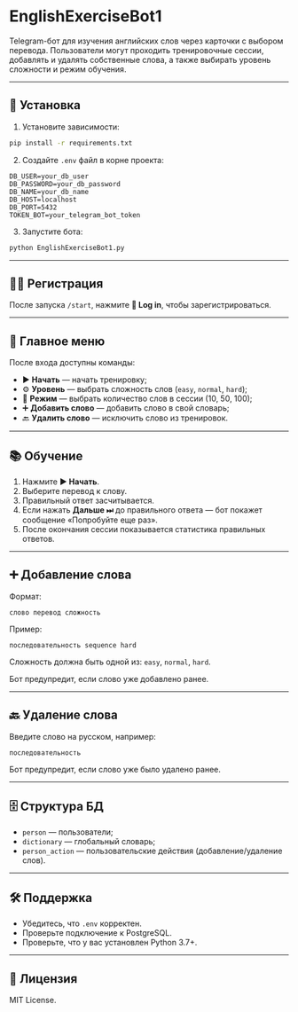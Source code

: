 # EnglishExerciseBot1

Telegram-бот для изучения английских слов через карточки с выбором перевода. Пользователи могут проходить тренировочные сессии, добавлять и удалять собственные слова, а также выбирать уровень сложности и режим обучения.

---

## 🚀 Установка

1. Установите зависимости:
```bash
pip install -r requirements.txt
```

2. Создайте `.env` файл в корне проекта:
```
DB_USER=your_db_user
DB_PASSWORD=your_db_password
DB_NAME=your_db_name
DB_HOST=localhost
DB_PORT=5432
TOKEN_BOT=your_telegram_bot_token
```

3. Запустите бота:
```bash
python EnglishExerciseBot1.py
```

---

## 🧑‍💼 Регистрация

После запуска `/start`, нажмите **🔐 Log in**, чтобы зарегистрироваться.

---

## 🧭 Главное меню

После входа доступны команды:
- ▶️ **Начать** — начать тренировку;
- ⚙️ **Уровень** — выбрать сложность слов (`easy`, `normal`, `hard`);
- 🎯 **Режим** — выбрать количество слов в сессии (10, 50, 100);
- ➕ **Добавить слово** — добавить слово в свой словарь;
- 🔙 **Удалить слово** — исключить слово из тренировок.

---

## 📚 Обучение

1. Нажмите **▶️ Начать**.
2. Выберите перевод к слову.
3. Правильный ответ засчитывается.
4. Если нажать **Дальше ⏭** до правильного ответа — бот покажет сообщение «Попробуйте еще раз».
5. После окончания сессии показывается статистика правильных ответов.

---

## ➕ Добавление слова

Формат:
```
слово перевод сложность
```
Пример:
```
последовательность sequence hard
```

Сложность должна быть одной из: `easy`, `normal`, `hard`.

Бот предупредит, если слово уже добавлено ранее.

---

## 🔙 Удаление слова

Введите слово на русском, например:
```
последовательность
```

Бот предупредит, если слово уже было удалено ранее.

---

## 🗄 Структура БД

- `person` — пользователи;
- `dictionary` — глобальный словарь;
- `person_action` — пользовательские действия (добавление/удаление слов).

---

## 🛠 Поддержка

- Убедитесь, что `.env` корректен.
- Проверьте подключение к PostgreSQL.
- Проверьте, что у вас установлен Python 3.7+.

---

## 📄 Лицензия

MIT License.
